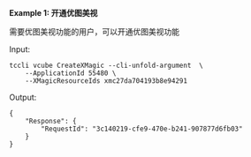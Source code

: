 **Example 1: 开通优图美视**

需要优图美视功能的用户，可以开通优图美视功能

Input: 

```
tccli vcube CreateXMagic --cli-unfold-argument  \
    --ApplicationId 55480 \
    --XMagicResourceIds xmc27da704193b8e94291
```

Output: 
```
{
    "Response": {
        "RequestId": "3c140219-cfe9-470e-b241-907877d6fb03"
    }
}
```

